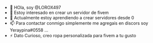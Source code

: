 - 👋 HOla, soy @LOROX497
- 👀 Estoy interesado en crear un servidor de fivem
- 🌱 Actualmente estoy aprendiendo a crear servidores desde 0
- 📫 Para contactar conmigo simplemente me agregais en discors soy Yeraypina#0558 ...
- ⚡ Dato Curioso, creo ropa personalizada para fivem a tu gusto 

<!---
LOROX497/LOROX497 es un repositorio ✨ especial ✨ porque su `README.md` (este archivo) aparece en su perfil de GitHub.
Puede hacer clic en el enlace Vista previa para ver los cambios.
--->
